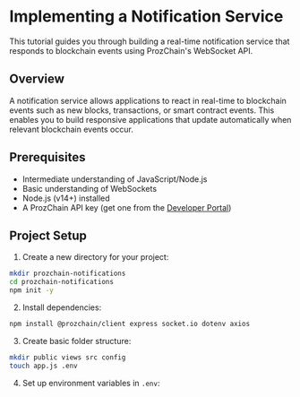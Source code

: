# Implementing a Notification Service

This tutorial guides you through building a real-time notification service that responds to blockchain events using ProzChain's WebSocket API.

## Overview

A notification service allows applications to react in real-time to blockchain events such as new blocks, transactions, or smart contract events. This enables you to build responsive applications that update automatically when relevant blockchain events occur.

## Prerequisites

- Intermediate understanding of JavaScript/Node.js
- Basic understanding of WebSockets
- Node.js (v14+) installed
- A ProzChain API key (get one from the [Developer Portal](https://developer.prozchain.com))

## Project Setup

1. Create a new directory for your project:

```bash
mkdir prozchain-notifications
cd prozchain-notifications
npm init -y
```

2. Install dependencies:

```bash
npm install @prozchain/client express socket.io dotenv axios
```

3. Create basic folder structure:

```bash
mkdir public views src config
touch app.js .env
```

4. Set up environment variables in `.env`:

